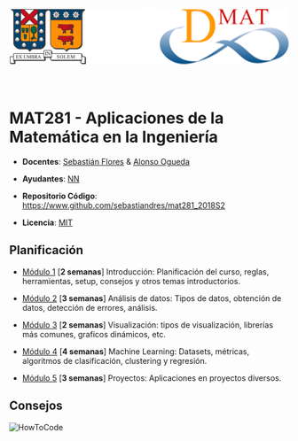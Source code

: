 <header>
<img src="./images/utfsm.png" alt="UTFSM" align="left"/>
<img src="./images/dmat.png" alt="DMAT" align="right"/>
</header>
</br></br></br></br></br>

# MAT281 - Aplicaciones de la Matemática en la Ingeniería

* **Docentes**: [Sebastián Flores](https://www.linkedin.com/in/sebastiandres/) & [Alonso Ogueda](https://www.linkedin.com/in/aoguedaoliva/)

* **Ayudantes**: [NN]()

* **Repositorio Código**: https://www.github.com/sebastiandres/mat281_2018S2

* **Licencia**: [MIT](./LICENCE.md)

## Planificación

* [Módulo 1](./01_introduccion/README.md) [**2 semanas**] Introducción: Planificación del curso, reglas, herramientas, setup, consejos y otros temas introductorios.

* [Módulo 2](./02_analisis_de_datos/README.md) [**3 semanas**] Análisis de datos: Tipos de datos, obtención de datos, detección de errores, análisis.

* [Módulo 3](./03_visualizacion/README.md) [**2 semanas**] Visualización: tipos de visualización, librerías más comunes, graficos dinámicos, etc.

* [Módulo 4](./04_machine_learning/README.md) [**4 semanas**] Machine Learning: Datasets, métricas, algoritmos de clasificación, clustering y regresión.  

* [Módulo 5](./05_proyectos/README.md) [**3 semanas**] Proyectos: Aplicaciones en proyectos diversos.

## Consejos
![HowToCode](https://i.kym-cdn.com/entries/icons/original/000/023/987/overcome.jpg)
